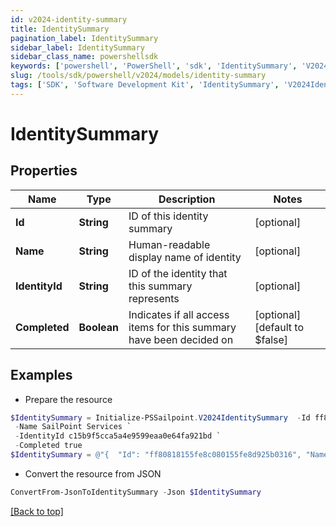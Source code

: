 ```yaml
---
id: v2024-identity-summary
title: IdentitySummary
pagination_label: IdentitySummary
sidebar_label: IdentitySummary
sidebar_class_name: powershellsdk
keywords: ['powershell', 'PowerShell', 'sdk', 'IdentitySummary', 'V2024IdentitySummary'] 
slug: /tools/sdk/powershell/v2024/models/identity-summary
tags: ['SDK', 'Software Development Kit', 'IdentitySummary', 'V2024IdentitySummary']
---
```



# IdentitySummary

## Properties

Name | Type | Description | Notes
------------ | ------------- | ------------- | -------------
**Id** | **String** | ID of this identity summary | [optional] 
**Name** | **String** | Human-readable display name of identity | [optional] 
**IdentityId** | **String** | ID of the identity that this summary represents | [optional] 
**Completed** | **Boolean** | Indicates if all access items for this summary have been decided on | [optional] [default to $false]

## Examples

- Prepare the resource
```powershell
$IdentitySummary = Initialize-PSSailpoint.V2024IdentitySummary  -Id ff80818155fe8c080155fe8d925b0316 `
 -Name SailPoint Services `
 -IdentityId c15b9f5cca5a4e9599eaa0e64fa921bd `
 -Completed true
$IdentitySummary = @"{  "Id": "ff80818155fe8c080155fe8d925b0316", "Name": "SailPoint Services", "IdentityId": "c15b9f5cca5a4e9599eaa0e64fa921bd", "Completed": "true "}"@
```

- Convert the resource from JSON
```powershell
ConvertFrom-JsonToIdentitySummary -Json $IdentitySummary
```


[[Back to top]](#) 

